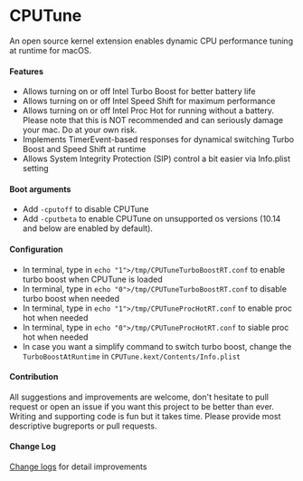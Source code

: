 
CPUTune
====
An open source kernel extension enables dynamic CPU performance tuning at runtime for macOS.

#### Features
- Allows turning on or off Intel Turbo Boost for better battery life
- Allows turning on or off Intel Speed Shift for maximum performance
- Allows turning on or off Intel Proc Hot for running without a battery. Please note that this is NOT recommended and can seriously damage your mac. Do at your own risk.
- Implements TimerEvent-based responses for dynamical switching Turbo Boost and Speed Shift at runtime
- Allows System Integrity Protection (SIP) control a bit easier via Info.plist setting 

#### Boot arguments
- Add `-cputoff` to disable CPUTune
- Add `-cputbeta` to enable CPUTune on unsupported os versions (10.14 and below are enabled by default).

#### Configuration
- In terminal, type in ```echo "1">/tmp/CPUTuneTurboBoostRT.conf``` to enable turbo boost when CPUTune is loaded
- In terminal, type in ```echo "0">/tmp/CPUTuneTurboBoostRT.conf``` to disable turbo boost when needed
- In terminal, type in  ```echo "1">/tmp/CPUTuneProcHotRT.conf``` to enable proc hot when needed
- In terminal, type in  ```echo "0">/tmp/CPUTuneProcHotRT.conf``` to siable proc hot when needed
- In case you want a simplify command to switch turbo boost, change the `TurboBoostAtRuntime` in `CPUTune.kext/Contents/Info.plist`

#### Contribution
All suggestions and improvements are welcome, don't hesitate to pull request or open an issue if you want this project to be better than ever.
Writing and supporting code is fun but it takes time. Please provide most descriptive bugreports or pull requests.


#### Change Log
[Change logs](https://github.com/syscl/CPUTune/blob/master/Changelog.md) for detail improvements

